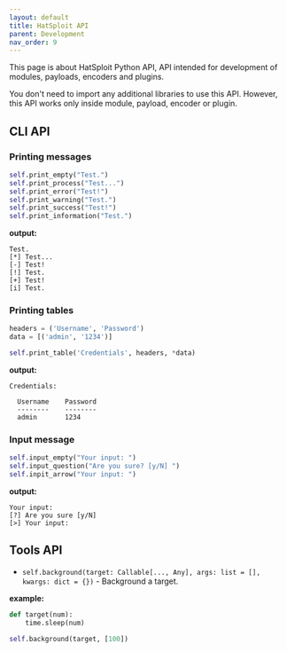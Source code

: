 ```yaml
---
layout: default
title: HatSploit API
parent: Development
nav_order: 9
---
```


This page is about HatSploit Python API, API intended for development of modules, payloads, encoders and plugins.

You don't need to import any additional libraries to use this API. However, this API works only inside module, payload, encoder or plugin.

## CLI API

### Printing messages

```python
self.print_empty("Test.")
self.print_process("Test...")
self.print_error("Test!")
self.print_warning("Test.")
self.print_success("Test!")
self.print_information("Test.")
```

**output:**

```
Test.
[*] Test...
[-] Test!
[!] Test.
[+] Test!
[i] Test.
```

### Printing tables

```python
headers = ('Username', 'Password')
data = [('admin', '1234')]

self.print_table('Credentials', headers, *data)
```

**output:**

```
Credentials:

  Username    Password
  --------    --------
  admin       1234
```

### Input message

```python
self.input_empty("Your input: ")
self.input_question("Are you sure? [y/N] ")
self.inpit_arrow("Your input: ")
```

**output:**

```
Your input:
[?] Are you sure [y/N]
[>] Your input:
```

## Tools API

* `self.background(target: Callable[..., Any], args: list = [], kwargs: dict = {})` - Background a target.

**example:**

```python
def target(num):
    time.sleep(num)

self.background(target, [100])
```